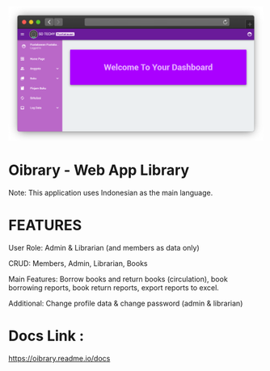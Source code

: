 <p align="center"><img src="https://github.com/Abdurozzaq/Oibrary/blob/master/public/statics/screenshoot.png" width="700"></p>

# Oibrary - Web App Library

Note: This application uses Indonesian as the main language.

# FEATURES
User Role: Admin & Librarian (and members as data only)

CRUD: Members, Admin, Librarian, Books

Main Features: Borrow books and return books (circulation), book borrowing reports, book return reports, export reports to excel.

Additional: Change profile data & change password (admin & librarian)

# Docs Link :
<p><a href="https://oibrary.readme.io/docs">https://oibrary.readme.io/docs</a></p>


